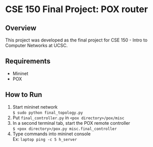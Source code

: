 # CSE 150 Final Project: POX router
## Overview
This project was developed as the final project for CSE 150 - Intro to Computer Networks at UCSC.

## Requirements
* Mininet
* POX

## How to Run
1. Start mininet network  
  `$ sudo python final_topology.py`
2. Put `final_controller.py` in `<pox directory>/pox/misc`  
3. In a second terminal tab, start the POX remote controller  
  `$ <pox directory>/pox.py misc.final_controller`  
4. Type commands into mininet console  
  Ex: `laptop ping -c 5 h_server`  
